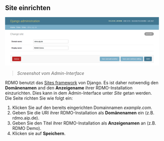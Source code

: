 Site einrichten
---------------

![](../../_static/img/screens/site.png)
> *Screenshot vom Admin-Interface*

RDMO benutzt das [Sites framework](https://docs.djangoproject.com/en/1.11/ref/contrib/sites) von Django. Es ist daher notwendig den **Domänenamen** and den **Anzeigename** ihrer RDMO-Installation einzurichten. Dies kann in dem Admin-Interface unter *Site* getan werden. Die Seite richten Sie wie folgt ein:

1. Klicken Sie auf den bereits eingerichten Domainnamen *example.com*.
1. Geben Sie die URI ihrer RDMO-Installation als **Domänenamen** ein (z.B. rdmo.aip.de).
1. Geben Sie den Titel ihrer RDMO-Installation als **Anzeigenamen** an (z.B. RDMO Demo).
1. Klicken sie auf **Speichern**.

